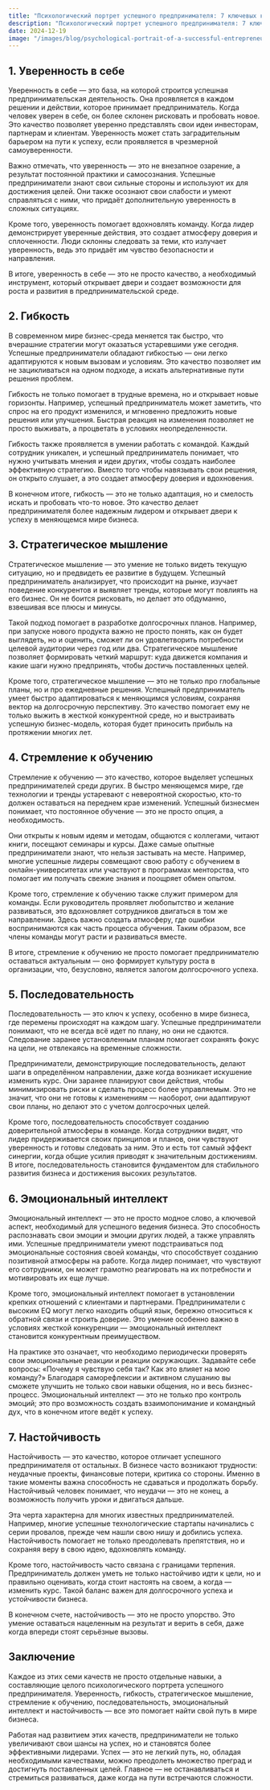 ```yaml
---  
title: "Психологический портрет успешного предпринимателя: 7 ключевых качеств для успеха"  
description: "Психологический портрет успешного предпринимателя: 7 ключевых качеств для успеха"  
date: 2024-12-19
image: "/images/blog/psychological-portrait-of-a-successful-entrepreneur.jpeg" 
---
```


## 1. Уверенность в себе 

Уверенность в себе — это база, на которой строится успешная предпринимательская деятельность. Она проявляется в каждом решении и действии, которое принимает предприниматель. Когда человек уверен в себе, он более склонен рисковать и пробовать новое. Это качество позволяет уверенно представлять свои идеи инвесторам, партнерам и клиентам. Уверенность может стать заградительным барьером на пути к успеху, если проявляется в чрезмерной самоуверенности. 

Важно отмечать, что уверенность — это не внезапное озарение, а результат постоянной практики и самосознания. Успешные предприниматели знают свои сильные стороны и используют их для достижения целей. Они также осознают свои слабости и умеют справляться с ними, что придаёт дополнительную уверенность в сложных ситуациях. 

Кроме того, уверенность помогает вдохновлять команду. Когда лидер демонстрирует уверенные действия, это создает атмосферу доверия и сплоченности. Люди склонны следовать за теми, кто излучает уверенность, ведь это придаёт им чувство безопасности и направления. 

В итоге, уверенность в себе — это не просто качество, а необходимый инструмент, который открывает двери и создает возможности для роста и развития в предпринимательской среде.
## 2. Гибкость

В современном мире бизнес-среда меняется так быстро, что вчерашние стратегии могут оказаться устаревшими уже сегодня. Успешные предприниматели обладают гибкостью — они легко адаптируются к новым вызовам и условиям. Это качество позволяет им не зацикливаться на одном подходе, а искать альтернативные пути решения проблем.

Гибкость не только помогает в трудные времена, но и открывает новые горизонты. Например, успешный предприниматель может заметить, что спрос на его продукт изменился, и мгновенно предложить новые решения или улучшения. Быстрая реакция на изменения позволяет не просто выживать, а процветать в условиях неопределенности.

Гибкость также проявляется в умении работать с командой. Каждый сотрудник уникален, и успешный предприниматель понимает, что нужно учитывать мнения и идеи других, чтобы создать наиболее эффективную стратегию. Вместо того чтобы навязывать свои решения, он открыто слушает, а это создает атмосферу доверия и вдохновения.

В конечном итоге, гибкость — это не только адаптация, но и смелость искать и пробовать что-то новое. Это качество делает предпринимателя более надежным лидером и открывает двери к успеху в меняющемся мире бизнеса.
## 3. Стратегическое мышление

Стратегическое мышление — это умение не только видеть текущую ситуацию, но и предвидеть ее развитие в будущем. Успешный предприниматель анализирует, что происходит на рынке, изучает поведение конкурентов и выявляет тренды, которые могут повлиять на его бизнес. Он не боится рисковать, но делает это обдуманно, взвешивая все плюсы и минусы.

Такой подход помогает в разработке долгосрочных планов. Например, при запуске нового продукта важно не просто понять, как он будет выглядеть, но и оценить, сможет ли он удовлетворить потребности целевой аудитории через год или два. Стратегическое мышление позволяет формировать четкий маршрут: куда движется компания и какие шаги нужно предпринять, чтобы достичь поставленных целей.

Кроме того, стратегическое мышление — это не только про глобальные планы, но и про ежедневные решения. Успешный предприниматель умеет быстро адаптироваться к меняющимся условиям, сохраняя вектор на долгосрочную перспективу. Это качество помогает ему не только выжить в жесткой конкурентной среде, но и выстраивать успешную бизнес-модель, которая будет приносить прибыль на протяжении многих лет.
## 4. Стремление к обучению

Стремление к обучению — это качество, которое выделяет успешных предпринимателей среди других. В быстро меняющемся мире, где технологии и тренды устаревают с невероятной скоростью, кто-то должен оставаться на переднем крае изменений. Успешный бизнесмен понимает, что постоянное обучение — это не просто опция, а необходимость. 

Они открыты к новым идеям и методам, общаются с коллегами, читают книги, посещают семинары и курсы. Даже самые опытные предприниматели знают, что нельзя застывать на месте. Например, многие успешные лидеры совмещают свою работу с обучением в онлайн-университетах или участвуют в программах менторства, что помогает им получать свежие знания и поощряет обмен опытом.

Кроме того, стремление к обучению также служит примером для команды. Если руководитель проявляет любопытство и желание развиваться, это вдохновляет сотрудников двигаться в том же направлении. Здесь важно создать атмосферу, где ошибки воспринимаются как часть процесса обучения. Таким образом, все члены команды могут расти и развиваться вместе.

В итоге, стремление к обучению не просто помогает предпринимателю оставаться актуальным — оно формирует культуру роста в организации, что, безусловно, является залогом долгосрочного успеха.
## 5. Последовательность

Последовательность — это ключ к успеху, особенно в мире бизнеса, где перемены происходят на каждом шагу. Успешные предприниматели понимают, что не всегда всё идет по плану, но они не сдаются. Следование заранее установленным планам помогает сохранять фокус на цели, не отвлекаясь на временные сложности. 

Предприниматели, демонстрирующие последовательность, делают шаги в определённом направлении, даже когда возникает искушение изменить курс. Они заранее планируют свои действия, чтобы минимизировать риски и сделать процесс более управляемым. Это не значит, что они не готовы к изменениям — наоборот, они адаптируют свои планы, но делают это с учетом долгосрочных целей.

Кроме того, последовательность способствует созданию доверительной атмосферы в команде. Когда сотрудники видят, что лидер придерживается своих принципов и планов, они чувствуют уверенность и готовы следовать за ним. Это и есть тот самый эффект синергии, когда общие усилия приводят к значительным достижениям. В итоге, последовательность становится фундаментом для стабильного развития бизнеса и достижения высоких результатов.
## 6. Эмоциональный интеллект

Эмоциональный интеллект — это не просто модное слово, а ключевой аспект, необходимый для успешного ведения бизнеса. Это способность распознавать свои эмоции и эмоции других людей, а также управлять ими. Успешные предприниматели умеют подстраиваться под эмоциональные состояния своей команды, что способствует созданию позитивной атмосферы на работе. Когда лидер понимает, что чувствуют его сотрудники, он может грамотно реагировать на их потребности и мотивировать их еще лучше.

Кроме того, эмоциональный интеллект помогает в установлении крепких отношений с клиентами и партнерами. Предприниматели с высоким EQ могут легко находить общий язык, бережно относиться к обратной связи и строить доверие. Это умение особенно важно в условиях жесткой конкуренции — эмоциональный интеллект становится конкурентным преимуществом.

На практике это означает, что необходимо периодически проверять свои эмоциональные реакции и реакции окружающих. Задавайте себе вопросы: «Почему я чувствую себя так? Как это влияет на мою команду?» Благодаря саморефлексии и активном слушанию вы сможете улучшить не только свои навыки общения, но и весь бизнес-процесс. Эмоциональный интеллект — это не только про контроль эмоций; это про возможность создать взаимопонимание и командный дух, что в конечном итоге ведёт к успеху.
## 7. Настойчивость

Настойчивость — это качество, которое отличает успешного предпринимателя от остальных. В бизнесе часто возникают трудности: неудачные проекты, финансовые потери, критика со стороны. Именно в такие моменты важна способность не сдаваться и продолжать борьбу. Настойчивый человек понимает, что неудачи — это не конец, а возможность получить уроки и двигаться дальше.

Эта черта характерна для многих известных предпринимателей. Например, многие успешные технологические стартапы начинались с серии провалов, прежде чем нашли свою нишу и добились успеха. Настойчивость помогает не только преодолевать препятствия, но и сохраняя веру в свою идею, вдохновлять команду.

Кроме того, настойчивость часто связана с границами терпения. Предприниматель должен уметь не только настойчиво идти к цели, но и правильно оценивать, когда стоит настоять на своем, а когда — изменить курс. Такой баланс важен для долгосрочного успеха и устойчивости бизнеса. 

В конечном счете, настойчивость — это не просто упорство. Это умение оставаться нацеленным на результат и верить в себя, даже когда впереди стоят серьёзные вызовы.
## Заключение

Каждое из этих семи качеств не просто отдельные навыки, а составляющие целого психологического портрета успешного предпринимателя. Уверенность, гибкость, стратегическое мышление, стремление к обучению, последовательность, эмоциональный интеллект и настойчивость — все это помогает найти свой путь в мире бизнеса. 

Работая над развитием этих качеств, предприниматели не только увеличивают свои шансы на успех, но и становятся более эффективными лидерами. Успех — это не легкий путь, но, обладая необходимыми качествами, можно преодолеть множество преград и достигнуть поставленных целей. Главное — не останавливаться и стремиться развиваться, даже когда на пути встречаются сложности.